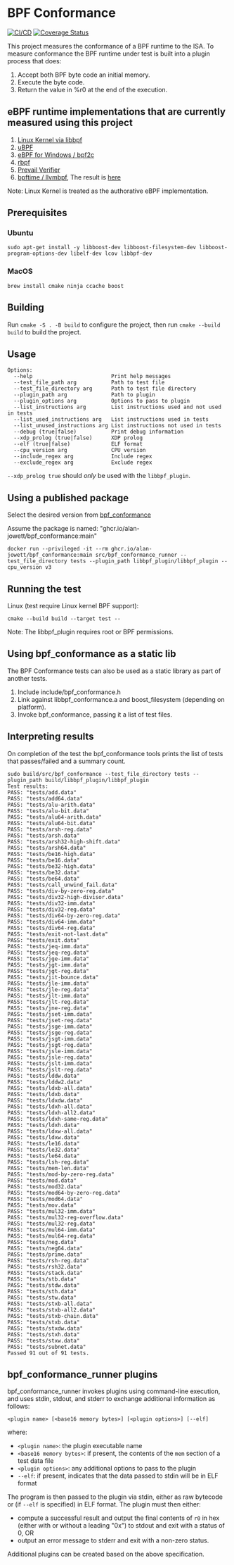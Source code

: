 # BPF Conformance
[![CI/CD](https://github.com/Alan-Jowett/bpf_conformance/actions/workflows/CICD.yml/badge.svg?branch=main)](https://github.com/Alan-Jowett/bpf_conformance/actions/workflows/CICD.yml)
[![Coverage Status](https://coveralls.io/repos/github/Alan-Jowett/bpf_conformance/badge.png?branch=main)](https://coveralls.io/github/Alan-Jowett/bpf_conformance?branch=main)

This project measures the conformance of a BPF runtime to the ISA. To measure conformance the BPF runtime under test is built into a plugin process that does:
1) Accept both BPF byte code an initial memory.
2) Execute the byte code.
3) Return the value in %r0 at the end of the execution.

## eBPF runtime implementations that are currently measured using this project
1) [Linux Kernel via libbpf](https://github.com/Alan-Jowett/bpf_conformance/tree/main/libbpf_plugin)
2) [uBPF](https://github.com/iovisor/ubpf/tree/main/ubpf_plugin)
3) [eBPF for Windows / bpf2c](https://github.com/microsoft/ebpf-for-windows/tree/main/tests/bpf2c_plugin)
4) [rbpf](https://github.com/qmonnet/rbpf/blob/master/examples/rbpf_plugin.rs)
5) [Prevail Verifier](https://github.com/vbpf/ebpf-verifier/blob/main/src/test/test_conformance.cpp)
6) [bpftime / llvmbpf](https://github.com/eunomia-bpf/llvmbpf), The result is [here](https://eunomia-bpf.github.io/llvmbpf/bpf_conformance_results.txt)

Note:
Linux Kernel is treated as the authorative eBPF implementation.

## Prerequisites

### Ubuntu

```
sudo apt-get install -y libboost-dev libboost-filesystem-dev libboost-program-options-dev libelf-dev lcov libbpf-dev
```

### MacOS

```
brew install cmake ninja ccache boost
```

## Building

Run ```cmake -S . -B build``` to configure the project, then run ```cmake --build build``` to build the project.

## Usage

```
Options:
  --help                         Print help messages
  --test_file_path arg           Path to test file
  --test_file_directory arg      Path to test file directory
  --plugin_path arg              Path to plugin
  --plugin_options arg           Options to pass to plugin
  --list_instructions arg        List instructions used and not used in tests
  --list_used_instructions arg   List instructions used in tests
  --list_unused_instructions arg List instructions not used in tests
  --debug (true|false)           Print debug information
  --xdp_prolog (true|false)      XDP prolog
  --elf (true|false)             ELF format
  --cpu_version arg              CPU version
  --include_regex arg            Include regex
  --exclude_regex arg            Exclude regex
```

`--xdp_prolog true` should *only* be used with the `libbpf_plugin`.

## Using a published package
Select the desired version from [bpf_conformance](https://github.com/Alan-Jowett/bpf_conformance/pkgs/container/bpf_conformance)

Assume the package is named: "ghcr.io/alan-jowett/bpf_conformance:main"
```
docker run --privileged -it --rm ghcr.io/alan-jowett/bpf_conformance:main src/bpf_conformance_runner --test_file_directory tests --plugin_path libbpf_plugin/libbpf_plugin --cpu_version v3
```

## Running the test
Linux (test require Linux kernel BPF support):
```
cmake --build build --target test --
```

Note: The libbpf_plugin requires root or BPF permissions.

## Using bpf_conformance as a static lib
The BPF Conformance tests can also be used as a static library as part of another tests.
1) Include include/bpf_conformance.h
2) Link against libbpf_conformance.a and boost_filesystem (depending on platform).
3) Invoke bpf_conformance, passing it a list of test files.

## Interpreting results
On completion of the test the bpf_conformance tools prints the list of tests that passes/failed and a summary count.

```
sudo build/src/bpf_conformance --test_file_directory tests --plugin_path build/libbpf_plugin/libbpf_plugin
Test results:
PASS: "tests/add.data"
PASS: "tests/add64.data"
PASS: "tests/alu-arith.data"
PASS: "tests/alu-bit.data"
PASS: "tests/alu64-arith.data"
PASS: "tests/alu64-bit.data"
PASS: "tests/arsh-reg.data"
PASS: "tests/arsh.data"
PASS: "tests/arsh32-high-shift.data"
PASS: "tests/arsh64.data"
PASS: "tests/be16-high.data"
PASS: "tests/be16.data"
PASS: "tests/be32-high.data"
PASS: "tests/be32.data"
PASS: "tests/be64.data"
PASS: "tests/call_unwind_fail.data"
PASS: "tests/div-by-zero-reg.data"
PASS: "tests/div32-high-divisor.data"
PASS: "tests/div32-imm.data"
PASS: "tests/div32-reg.data"
PASS: "tests/div64-by-zero-reg.data"
PASS: "tests/div64-imm.data"
PASS: "tests/div64-reg.data"
PASS: "tests/exit-not-last.data"
PASS: "tests/exit.data"
PASS: "tests/jeq-imm.data"
PASS: "tests/jeq-reg.data"
PASS: "tests/jge-imm.data"
PASS: "tests/jgt-imm.data"
PASS: "tests/jgt-reg.data"
PASS: "tests/jit-bounce.data"
PASS: "tests/jle-imm.data"
PASS: "tests/jle-reg.data"
PASS: "tests/jlt-imm.data"
PASS: "tests/jlt-reg.data"
PASS: "tests/jne-reg.data"
PASS: "tests/jset-imm.data"
PASS: "tests/jset-reg.data"
PASS: "tests/jsge-imm.data"
PASS: "tests/jsge-reg.data"
PASS: "tests/jsgt-imm.data"
PASS: "tests/jsgt-reg.data"
PASS: "tests/jsle-imm.data"
PASS: "tests/jsle-reg.data"
PASS: "tests/jslt-imm.data"
PASS: "tests/jslt-reg.data"
PASS: "tests/lddw.data"
PASS: "tests/lddw2.data"
PASS: "tests/ldxb-all.data"
PASS: "tests/ldxb.data"
PASS: "tests/ldxdw.data"
PASS: "tests/ldxh-all.data"
PASS: "tests/ldxh-all2.data"
PASS: "tests/ldxh-same-reg.data"
PASS: "tests/ldxh.data"
PASS: "tests/ldxw-all.data"
PASS: "tests/ldxw.data"
PASS: "tests/le16.data"
PASS: "tests/le32.data"
PASS: "tests/le64.data"
PASS: "tests/lsh-reg.data"
PASS: "tests/mem-len.data"
PASS: "tests/mod-by-zero-reg.data"
PASS: "tests/mod.data"
PASS: "tests/mod32.data"
PASS: "tests/mod64-by-zero-reg.data"
PASS: "tests/mod64.data"
PASS: "tests/mov.data"
PASS: "tests/mul32-imm.data"
PASS: "tests/mul32-reg-overflow.data"
PASS: "tests/mul32-reg.data"
PASS: "tests/mul64-imm.data"
PASS: "tests/mul64-reg.data"
PASS: "tests/neg.data"
PASS: "tests/neg64.data"
PASS: "tests/prime.data"
PASS: "tests/rsh-reg.data"
PASS: "tests/rsh32.data"
PASS: "tests/stack.data"
PASS: "tests/stb.data"
PASS: "tests/stdw.data"
PASS: "tests/sth.data"
PASS: "tests/stw.data"
PASS: "tests/stxb-all.data"
PASS: "tests/stxb-all2.data"
PASS: "tests/stxb-chain.data"
PASS: "tests/stxb.data"
PASS: "tests/stxdw.data"
PASS: "tests/stxh.data"
PASS: "tests/stxw.data"
PASS: "tests/subnet.data"
Passed 91 out of 91 tests.
```

## bpf_conformance_runner plugins

bpf_conformance_runner invokes plugins using command-line execution, and uses stdin, stdout, and stderr to
exchange additional information as follows:

```
<plugin name> [<base16 memory bytes>] [<plugin options>] [--elf]
```

where:
* `<plugin name>`: the plugin executable name
* `<base16 memory bytes>`: if present, the contents of the `mem` section of a test data file
* `<plugin options>`: any additional options to pass to the plugin
* `--elf`: if present, indicates that the data passed to stdin will be in ELF format

The program is then passed to the plugin via stdin, either as raw bytecode or (if `--elf` is specified) in ELF format.
The plugin must then either:
* compute a successful result and output the final contents of `r0` in hex (either with or without a leading "0x")
  to stdout and exit with a status of 0, OR
* output an error message to stderr and exit with a non-zero status.

Additional plugins can be created based on the above specification.
